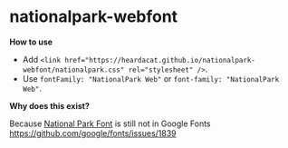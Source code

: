 # nationalpark-webfont

**How to use**

- Add `<link href="https://heardacat.github.io/nationalpark-webfont/nationalpark.css" rel="stylesheet" />`.
- Use `fontFamily: "NationalPark Web"` or `font-family: "NationalPark Web"`.

**Why does this exist?**

Because [National Park Font](https://nationalparktypeface.com/) is still not in Google Fonts https://github.com/google/fonts/issues/1839
